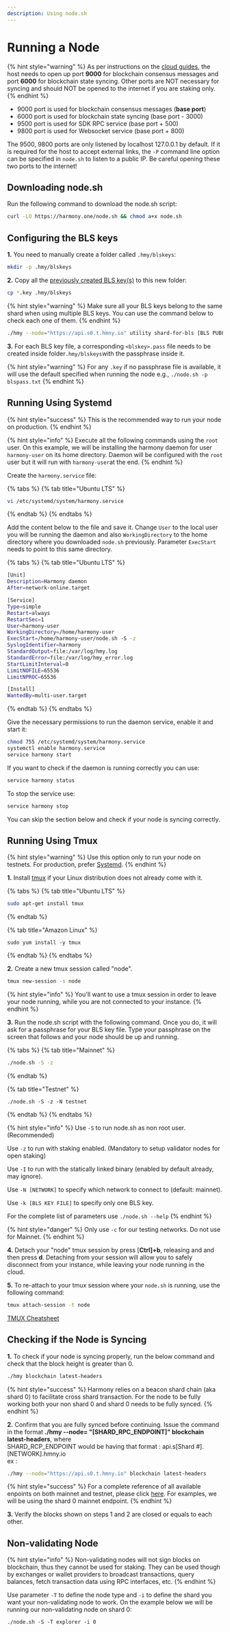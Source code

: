 ```yaml
---
description: Using node.sh
---
```


# Running a Node

{% hint style="warning" %}
As per instructions on the [cloud guides](../cloud-guides/), the host needs to open up port **9000** for blockchain consensus messages and port **6000** for blockchain state syncing. Other ports are NOT necessary for syncing and should NOT be opened to the internet if you are staking only.
{% endhint %}

* 9000 port is used for blockchain consensus messages \(**base port**\)
* 6000 port is used for blockchain state syncing \(base port - 3000\)
* 9500 port is used for SDK RPC service \(base port + 500\)
* 9800 port is used for Websocket service \(base port + 800\)

The 9500, 9800 ports are only listened by localhost 127.0.0.1 by default. If it is required for the host to accept external links, the `-P` command line option can be specified in `node.sh` to listen to a public IP. Be careful opening these two ports to the internet!

## Downloading node.sh

Run the following command to download the node.sh script:

```bash
curl -LO https://harmony.one/node.sh && chmod a+x node.sh
```

## Configuring the BLS keys

**1.** You need to manually create a folder called `.hmy/blskeys`:

```bash
mkdir -p .hmy/blskeys
```

**2.** Copy all the [previously created BLS key\(s\)](https://docs.harmony.one/home/validators/first-time-setup/generating-a-bls-key) to this new folder:

```bash
cp *.key .hmy/blskeys
```

{% hint style="warning" %}
Make sure all your BLS keys belong to the same shard when using multiple BLS keys. You can use the command below to check each one of them.
{% endhint %}

```bash
./hmy --node="https://api.s0.t.hmny.io" utility shard-for-bls [BLS PUBLIC KEY]
```

**3.** For each BLS key file, a corresponding `<blskey>.pass` file needs to be created inside folder`.hmy/blskeys`with the passphrase inside it.

{% hint style="warning" %}
For any `.key` if no passphrase file is available, it will use the default specified when running the node e.g., `./node.sh -p blspass.txt`
{% endhint %}

## Running Using Systemd

{% hint style="success" %}
This is the recommended way to run your node on production.
{% endhint %}

{% hint style="info" %}
Execute all the following commands  using the `root` user. On this example, we will be installing the harmony daemon for user `harmony-user` on its home directory. Daemon will be configured with the `root` user but it will run with `harmony-user`at the end.
{% endhint %}

Create the `harmony.service` file:

{% tabs %}
{% tab title="Ubuntu LTS" %}
```bash
vi /etc/systemd/system/harmony.service
```
{% endtab %}
{% endtabs %}

Add the content below to the file and save it. Change `User` to the local user you will be running the daemon and also `WorkingDirectory` to the home directory where you downloaded `node.sh` previously. Parameter `ExecStart` needs to point to this same directory.

{% tabs %}
{% tab title="Ubuntu LTS" %}
```bash
[Unit]
Description=Harmony daemon
After=network-online.target

[Service]
Type=simple
Restart=always
RestartSec=1
User=harmony-user
WorkingDirectory=/home/harmony-user
ExecStart=/home/harmony-user/node.sh -S -z
SyslogIdentifier=harmony
StandardOutput=file:/var/log/hmy.log
StandardError=file:/var/log/hmy_error.log
StartLimitInterval=0
LimitNOFILE=65536
LimitNPROC=65536

[Install]
WantedBy=multi-user.target
```
{% endtab %}
{% endtabs %}

Give the necessary permissions to run the daemon service, enable it and start it:

```bash
chmod 755 /etc/systemd/system/harmony.service
systemctl enable harmony.service
service harmony start
```

If you want to check if the daemon is running correctly you can use:

```bash
service harmony status
```

To stop the service use:

```bash
service harmony stop
```

You can skip the section below and check if your node is syncing correctly.

## Running Using Tmux

{% hint style="warning" %}
Use this option only to run your node on testnets. For production, prefer [Systemd](running-a-node.md#running-using-systemd).
{% endhint %}

**1.** Install [tmux](https://github.com/tmux/tmux/wiki) if your Linux distribution does not already come with it. 

{% tabs %}
{% tab title="Ubuntu LTS" %}
```bash
sudo apt-get install tmux
```
{% endtab %}

{% tab title="Amazon Linux" %}
```
sudo yum install -y tmux
```
{% endtab %}
{% endtabs %}

**2.** Create a new tmux session called "node".

```bash
tmux new-session -s node
```

{% hint style="info" %}
You'll want to use a tmux session in order to leave your node running, while you are not connected to your instance.
{% endhint %}

**3.** Run the node.sh script with the following command. Once you do, it will ask for a passphrase for your BLS key file. Type your passphrase on the screen that follows and your node should be up and running.

{% tabs %}
{% tab title="Mainnet" %}
```bash
./node.sh -S -z
```
{% endtab %}

{% tab title="Testnet" %}
```
./node.sh -S -z -N testnet
```
{% endtab %}
{% endtabs %}

{% hint style="info" %}
Use `-S` to run node.sh as non root user. \(Recommended\)

Use `-z` to run with staking enabled. \(Mandatory to setup validator nodes for open staking\)

Use `-I` to run with the statically linked binary \(enabled by default already, may ignore\).

Use `-N [NETWORK]` to specify which network to connect to \(default: mainnet\).

Use `-k [BLS KEY FILE]` to specify only one BLS key.



For the complete list of parameters use `./node.sh --help`
{% endhint %}

{% hint style="danger" %}
Only use `-c` for our testing networks. Do not use for Mainnet.
{% endhint %}

**4.** Detach your "node" tmux session by press \[**Ctrl\]+b**, releasing and and then press **d**. Detaching from your session will allow you to safely disconnect from your instance, while leaving your node running in the cloud.

**5.** To re-attach to your tmux session where your `node.sh` is running, use the following command:

```bash
tmux attach-session -t node
```

[TMUX Cheatsheet](https://gist.github.com/henrik/1967800)

## Checking if the Node is Syncing

**1.** To check if your node is syncing properly, run the below command and check that the block height is greater than 0.

```bash
./hmy blockchain latest-headers
```

{% hint style="success" %}
Harmony relies on a beacon shard chain \(aka shard 0\) to facilitate cross shard transaction. For the node to be fully working both your non shard 0 and shard 0 needs to be fully synced.
{% endhint %}

**2.** Confirm that you are fully synced before continuing. Issue  the command in the format **./hmy --node= "\[SHARD\_RPC\_ENDPOINT\]" blockchain latest-headers**,  where  
SHARD\_RCP\_ENDPOINT would be having that format : api.s\[Shard \#\].\[NETWORK\].hmny.io   
ex :

```bash
./hmy --node="https://api.s0.t.hmny.io" blockchain latest-headers
```

{% hint style="success" %}
For a complete reference of all available enpoints on both mainnet and testnet, please click [here](https://monitor.hmny.io/status). For examples, we will be using the shard 0 mainnet endpoint.
{% endhint %}

**3.** Verify the blocks shown on steps 1 and 2 are closed or equals to each other.

## Non-validating Node

{% hint style="info" %}
Non-validating nodes will not sign blocks on blockchain, thus they cannot be used for staking. They can be used though by exchanges or wallet providers to broadcast transactions, query balances, fetch transaction data using RPC interfaces, etc.
{% endhint %}

Use parameter `-T` to define the node type and `-i` to define the shard you want your non-validating node to work. On the example below we will be running our non-validating node on shard 0:

```text
./node.sh -S -T explorer -i 0
```

